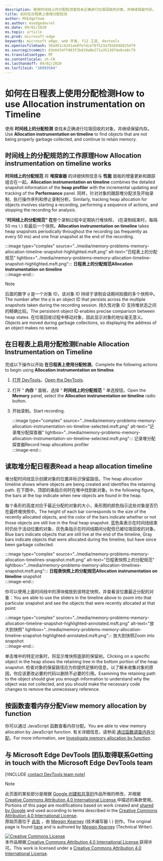 ```yaml
---
description: 使用时间线上的分配检测查找未正确进行垃圾回收的对象，并继续保留内存。
title: 如何在日程表上使用分配检测
author: MSEdgeTeam
ms.author: msedgedevrel
ms.date: 09/01/2020
ms.topic: article
ms.prod: microsoft-edge
keywords: microsoft edge, web 开发, f12 工具, devtools
ms.openlocfilehash: 58a951c4241ae0fe7dce70f523a701694b8254f9
ms.sourcegitcommit: 63e6d34ff483f3b419a0e271a3513874e6ce6c79
ms.translationtype: MT
ms.contentlocale: zh-CN
ms.lasthandoff: 09/02/2020
ms.locfileid: "10993504"
---
```

<!-- Copyright Meggin Kearney 

   Licensed under the Apache License, Version 2.0 (the "License");
   you may not use this file except in compliance with the License.
   You may obtain a copy of the License at

       https://www.apache.org/licenses/LICENSE-2.0

   Unless required by applicable law or agreed to in writing, software
   distributed under the License is distributed on an "AS IS" BASIS,
   WITHOUT WARRANTIES OR CONDITIONS OF ANY KIND, either express or implied.
   See the License for the specific language governing permissions and
   limitations under the License. -->

# <span data-ttu-id="b3025-104">如何在日程表上使用分配检测</span><span class="sxs-lookup"><span data-stu-id="b3025-104">How to use Allocation instrumentation on Timeline</span></span>  

<span data-ttu-id="b3025-105">使用 **时间线上的分配检测** 查找未正确进行垃圾回收的对象，并继续保留内存。</span><span class="sxs-lookup"><span data-stu-id="b3025-105">Use **Allocation instrumentation on timeline** to find objects that are not being properly garbage collected, and continue to retain memory.</span></span>  

## <span data-ttu-id="b3025-106">时间线上的分配规范的工作原理</span><span class="sxs-lookup"><span data-stu-id="b3025-106">How Allocation instrumentation on timeline works</span></span>  

<span data-ttu-id="b3025-107">**时间线上的分配规范** 将 **堆探查器** 的详细快照信息与 **性能** 面板的增量更新和跟踪组合在一起。</span><span class="sxs-lookup"><span data-stu-id="b3025-107">**Allocation instrumentation on timeline** combines the detailed snapshot information of the **heap profiler** with the incremental updating and tracking of the **Performance** panel.</span></span>  <span data-ttu-id="b3025-108">同样，针对对象的跟踪堆分配涉及开始录制、执行操作序列和停止录制分析。</span><span class="sxs-lookup"><span data-stu-id="b3025-108">Similarly, tracking heap allocation for objects involves starting a recording, performing a sequence of actions, and stopping the recording for analysis.</span></span>  

<!--todo: add profile memory problems (heap profiler) section when available  -->  
<!--todo: add profile evaluate performance (Performance panel) section when available  -->  

<span data-ttu-id="b3025-109">"**时间线上的分配规范" 在**整个录制过程中定期执行堆快照， (在录制结束时，每隔 50 ms \ ) 和最后一个快照。</span><span class="sxs-lookup"><span data-stu-id="b3025-109">**Allocation instrumentation on timeline** takes heap snapshots periodically throughout the recording \(as frequently as every 50 ms\) and one final snapshot at the end of the recording.</span></span>  

:::image type="complex" source="../media/memory-problems-memory-allocation-timeline-snapshot-highlighted.msft.png" alt-text="日程表上的分配规范" lightbox="../media/memory-problems-memory-allocation-timeline-snapshot-highlighted.msft.png":::
   **<span data-ttu-id="b3025-111">日程表上的分配规范</span><span class="sxs-lookup"><span data-stu-id="b3025-111">Allocation instrumentation on timeline</span></span>**  
:::image-end:::  

> [!NOTE]
> <span data-ttu-id="b3025-112">后面的数字 `@` 是一个对象 ID，该对象 ID 持续于录制会话期间拍摄的多个快照中。</span><span class="sxs-lookup"><span data-stu-id="b3025-112">The number after the `@` is an object ID that persists across the multiple snapshots taken during the recording session.</span></span>  <span data-ttu-id="b3025-113">持久性对象 ID 支持堆状态之间的精确比较。</span><span class="sxs-lookup"><span data-stu-id="b3025-113">The persistent object ID enables precise comparison between heap states.</span></span>  <span data-ttu-id="b3025-114">在垃圾回收过程中移动对象，因此显示对象的地址毫无意义。</span><span class="sxs-lookup"><span data-stu-id="b3025-114">Objects are moved during garbage collections, so displaying the address of an object makes no sense.</span></span>  

## <span data-ttu-id="b3025-115">在日程表上启用分配检测</span><span class="sxs-lookup"><span data-stu-id="b3025-115">Enable Allocation Instrumentation on Timeline</span></span>  

<span data-ttu-id="b3025-116">完成以下操作以开始 **在日程表上使用分配检测**。</span><span class="sxs-lookup"><span data-stu-id="b3025-116">Complete the following actions to begin using **Allocation instrumentation on timeline**.</span></span>  

1.  <span data-ttu-id="b3025-117">[打开 DevTools][DevtoolsOpenIndex]。</span><span class="sxs-lookup"><span data-stu-id="b3025-117">[Open the DevTools][DevtoolsOpenIndex].</span></span>  
1.  <span data-ttu-id="b3025-118">打开 " **内存** " 面板，选择 " **时间线上的分配规范** " 单选按钮。</span><span class="sxs-lookup"><span data-stu-id="b3025-118">Open the **Memory** panel, select the **Allocation instrumentation on timeline** radio button.</span></span>  
1.  <span data-ttu-id="b3025-119">开始录制。</span><span class="sxs-lookup"><span data-stu-id="b3025-119">Start recording.</span></span>  
    
    :::image type="complex" source="../media/memory-problems-memory-allocation-instrumentation-on-timeline-selected.msft.png" alt-text="记录堆分配探查器" lightbox="../media/memory-problems-memory-allocation-instrumentation-on-timeline-selected.msft.png":::
       <span data-ttu-id="b3025-121">记录堆分配探查器</span><span class="sxs-lookup"><span data-stu-id="b3025-121">Record heap allocations profiler</span></span>  
    :::image-end:::  
    
## <span data-ttu-id="b3025-122">读取堆分配日程表</span><span class="sxs-lookup"><span data-stu-id="b3025-122">Read a heap allocation timeline</span></span>  

<span data-ttu-id="b3025-123">堆分配时间线显示创建对象的位置并标识保留路径。</span><span class="sxs-lookup"><span data-stu-id="b3025-123">The heap allocation timeline shows where objects are being created and identifies the retaining path.</span></span>  <span data-ttu-id="b3025-124">在下图中，顶部的条指示何时在堆中找到新对象。</span><span class="sxs-lookup"><span data-stu-id="b3025-124">In the following figure, the bars at the top indicate when new objects are found in the heap.</span></span>  

<span data-ttu-id="b3025-125">每个条形的高度对应于最近分配的对象的大小，条形图的颜色指示这些对象是否仍在最终堆快照中。</span><span class="sxs-lookup"><span data-stu-id="b3025-125">The height of each bar corresponds to the size of the recently allocated objects, and the color of the bars indicate whether or not those objects are still live in the final heap snapshot.</span></span>  <span data-ttu-id="b3025-126">蓝色条表示在时间线结束时仍处于活动位置的对象，灰色条指示在时间线期间分配但已被垃圾回收的对象。</span><span class="sxs-lookup"><span data-stu-id="b3025-126">Blue bars indicate objects that are still live at the end of the timeline, Gray bars indicate objects that were allocated during the timeline, but have since been garbage collected.</span></span>  

:::image type="complex" source="../media/memory-problems-memory-allocation-timelines-snapshot.msft.png" alt-text="日程表快照上的分配规范" lightbox="../media/memory-problems-memory-allocation-timelines-snapshot.msft.png":::
   <span data-ttu-id="b3025-128">**日程表快照上的分配规范**</span><span class="sxs-lookup"><span data-stu-id="b3025-128">**Allocation instrumentation on timeline** snapshot</span></span>  
:::image-end:::  

<!--In the following figure, an action was performed 3 times.  The sample program caches five objects, so the last five blue bars are expected.  But the left-most blue bar indicates a potential problem.  -->  
<!--todo: redo figure 4 with multiple click actions  -->  

<span data-ttu-id="b3025-129">你可以使用上面时间线中的滑块缩放到该特定快照，并查看该位置最近分配的对象：</span><span class="sxs-lookup"><span data-stu-id="b3025-129">You are able to use the sliders in the timeline above to zoom into that particular snapshot and see the objects that were recently allocated at that point:</span></span>  

:::image type="complex" source="../media/memory-problems-memory-allocation-timeline-snapshot-highlighted-annotated.msft.png" alt-text="放大到快照" lightbox="../media/memory-problems-memory-allocation-timeline-snapshot-highlighted-annotated.msft.png":::
   <span data-ttu-id="b3025-131">放大到快照</span><span class="sxs-lookup"><span data-stu-id="b3025-131">Zoom into snapshot</span></span>  
:::image-end:::  

<span data-ttu-id="b3025-132">单击堆中的特定对象时，将显示堆快照底部的保留树。</span><span class="sxs-lookup"><span data-stu-id="b3025-132">Clicking on a specific object in the heap shows the retaining tree in the bottom portion of the heap snapshot.</span></span>  <span data-ttu-id="b3025-133">检查对象的保留路径应为你提供足够的信息，以了解未收集对象的原因，你应该更改必要的代码以删除不必要的引用。</span><span class="sxs-lookup"><span data-stu-id="b3025-133">Examining the retaining path to the object should give you enough information to understand why the object was not collected, and you should make the necessary code changes to remove the unnecessary reference.</span></span>  

## <span data-ttu-id="b3025-134">按函数查看内存分配</span><span class="sxs-lookup"><span data-stu-id="b3025-134">View memory allocation by function</span></span>  

<span data-ttu-id="b3025-135">你可以通过 JavaScript 函数查看内存分配。</span><span class="sxs-lookup"><span data-stu-id="b3025-135">You are able to view memory allocation by JavaScript function.</span></span>  <span data-ttu-id="b3025-136">有关详细信息，请参阅 [通过函数调查内存分配][DevtoolsMemoryProblemsIndexInvestigateMemoryAllocationFunction]。</span><span class="sxs-lookup"><span data-stu-id="b3025-136">For more information, see [Investigate memory allocation by function][DevtoolsMemoryProblemsIndexInvestigateMemoryAllocationFunction].</span></span>  

## <span data-ttu-id="b3025-137">与 Microsoft Edge DevTools 团队取得联系</span><span class="sxs-lookup"><span data-stu-id="b3025-137">Getting in touch with the Microsoft Edge DevTools team</span></span>  

[!INCLUDE [contact DevTools team note](../includes/contact-devtools-team-note.md)]  

<!-- links -->  

[DevToolsOpenIndex]: ../open.md "打开 Microsoft Edge (Chromium) DevTools |Microsoft 文档"
[DevtoolsMemoryProblemsIndexInvestigateMemoryAllocationFunction]: ./index.md#investigate-memory-allocation-by-function "调查按函数进行的内存分配-修复内存问题 |Microsoft 文档"  

<!--[HeapProfiler]: ./heap-snapshots.md "How to Record Heap Snapshots"  -->  
<!--[PerformancePanel]: ../profile/evaluate-performance/timeline-tool ""  -->  

[MicrosoftEdgeChannel]: https://www.microsoftedgeinsider.com/download "下载 Microsoft Edge 频道"  

> [!NOTE]
> <span data-ttu-id="b3025-141">此页面的某些部分是根据 [Google 创建和共享的][GoogleSitePolicies]作品所做的修改，并根据[ Creative Commons Attribution 4.0 International License ][CCA4IL]中描述的条款使用。</span><span class="sxs-lookup"><span data-stu-id="b3025-141">Portions of this page are modifications based on work created and [shared by Google][GoogleSitePolicies] and used according to terms described in the [Creative Commons Attribution 4.0 International License][CCA4IL].</span></span>  
> <span data-ttu-id="b3025-142">原始页面位于 [此处](https://developers.google.com/web/tools/chrome-devtools/memory-problems/allocation-profiler) ，由 [Meggin Kearney][MegginKearney] (技术编写器 \ ) 创作。</span><span class="sxs-lookup"><span data-stu-id="b3025-142">The original page is found [here](https://developers.google.com/web/tools/chrome-devtools/memory-problems/allocation-profiler) and is authored by [Meggin Kearney][MegginKearney] \(Technical Writer\).</span></span>  

[![Creative Commons License][CCby4Image]][CCA4IL]  
<span data-ttu-id="b3025-144">本作品根据[ Creative Commons Attribution 4.0 International License ][CCA4IL]获得许可。</span><span class="sxs-lookup"><span data-stu-id="b3025-144">This work is licensed under a [Creative Commons Attribution 4.0 International License][CCA4IL].</span></span>  

[CCA4IL]: https://creativecommons.org/licenses/by/4.0  
[CCby4Image]: https://i.creativecommons.org/l/by/4.0/88x31.png  
[GoogleSitePolicies]: https://developers.google.com/terms/site-policies  
[KayceBasques]: https://developers.google.com/web/resources/contributors/kaycebasques  
[MegginKearney]: https://developers.google.com/web/resources/contributors/megginkearney  
